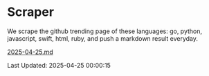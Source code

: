 # Scraper

We scrape the github trending page of these languages: go, python, javascript, swift, html, ruby, and push a markdown result everyday.

[2025-04-25.md](https://github.com/henson/Scraper/blob/master/2025-04-25.md)

Last Updated: 2025-04-25 00:00:15